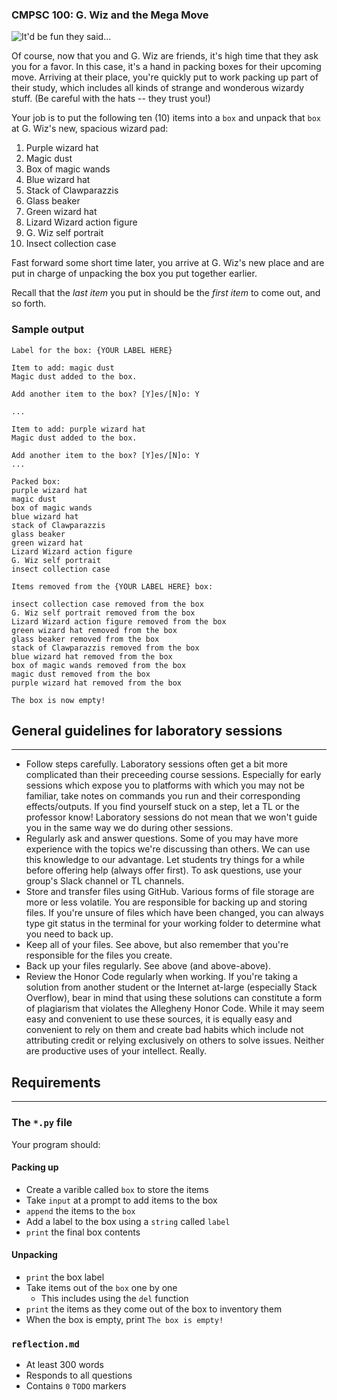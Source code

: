 ### CMPSC 100: G. Wiz and the Mega Move

![It'd be fun they said...](https://cs.allegheny.edu/sites/dluman/cmpsc100/cmpsc-100-mega-move.png)

Of course, now that you and G. Wiz are friends, it's high time that they ask you for a favor. In this case, it's a hand in packing boxes for their upcoming move. Arriving at their place, you're quickly put to work packing up part of their study, which includes all kinds of strange and wonderous wizardy stuff. (Be careful with the hats -- they trust you!)

Your job is to put the following ten (10) items into a `box` and unpack that `box` at G. Wiz's new, spacious wizard pad:

1. Purple wizard hat
2. Magic dust
3. Box of magic wands
4. Blue wizard hat
5. Stack of Clawparazzis
6. Glass beaker
7. Green wizard hat
8. Lizard Wizard action figure
9. G. Wiz self portrait
10. Insect collection case

Fast forward some short time later, you arrive at G. Wiz's new place and are put in charge of unpacking the box you put together earlier. 

Recall that the _last item_ you put in should be the _first item_ to come out, and so forth.

### Sample output

```
Label for the box: {YOUR LABEL HERE}

Item to add: magic dust
Magic dust added to the box.

Add another item to the box? [Y]es/[N]o: Y

...

Item to add: purple wizard hat
Magic dust added to the box.

Add another item to the box? [Y]es/[N]o: Y
...

Packed box:
purple wizard hat
magic dust
box of magic wands
blue wizard hat
stack of Clawparazzis
glass beaker
green wizard hat
Lizard Wizard action figure
G. Wiz self portrait
insect collection case

Items removed from the {YOUR LABEL HERE} box:

insect collection case removed from the box
G. Wiz self portrait removed from the box
Lizard Wizard action figure removed from the box
green wizard hat removed from the box
glass beaker removed from the box
stack of Clawparazzis removed from the box
blue wizard hat removed from the box
box of magic wands removed from the box
magic dust removed from the box
purple wizard hat removed from the box

The box is now empty!
```

## General guidelines for laboratory sessions

---

* Follow steps carefully. Laboratory sessions often get a bit more complicated than their preceeding course sessions. Especially for early sessions which expose you to platforms with which you may not be familiar, take notes on commands you run and their corresponding effects/outputs. If you find yourself stuck on a step, let a TL or the professor know! Laboratory sessions do not mean that we won't guide you in the same way we do during other sessions.
* Regularly ask and answer questions. Some of you may have more experience with the topics we're discussing than others. We can use this knowledge to our advantage. Let students try things for a while before offering help (always offer first). To ask questions, use your group's Slack channel or TL channels.
* Store and transfer files using GitHub. Various forms of file storage are more or less volatile. You are responsible for backing up and storing files. If you're unsure of files which have been changed, you can always type git status in the terminal for your working folder to determine what you need to back up.
* Keep all of your files. See above, but also remember that you're responsible for the files you create.
* Back up your files regularly. See above (and above-above).
* Review the Honor Code regularly when working. If you're taking a solution from another student or the Internet at-large (especially Stack Overflow), bear in mind that using these solutions can constitute a form of plagiarism that violates the Allegheny Honor Code. While it may seem easy and convenient to use these sources, it is equally easy and convenient to rely on them and create bad habits which include not attributing credit or relying exclusively on others to solve issues. Neither are productive uses of your intellect. Really.

## Requirements

---

### The `*.py` file

Your program should:

#### Packing up

* Create a varible called `box` to store the items
* Take `input` at a prompt to add items to the box
* `append` the items to the `box`
* Add a label to the box using a `string` called `label`
* `print` the final box contents

#### Unpacking

* `print` the box label
* Take items out of the `box` one by one
  * This includes using the `del` function
* `print` the items as they come out of the box to inventory them
* When the box is empty, print `The box is empty!`

### `reflection.md`

* At least 300 words
* Responds to all questions
* Contains `0` `TODO` markers